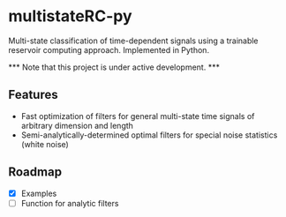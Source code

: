 # multistateRC-py
Multi-state classification of time-dependent signals using a trainable reservoir computing approach.
Implemented in Python.

*** Note that this project is under active development. ***

## Features
- Fast optimization of filters for general multi-state time signals of arbitrary dimension and length
- Semi-analytically-determined optimal filters for special noise statistics (white noise)

## Roadmap

- [X] Examples
- [ ] Function for analytic filters
